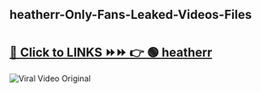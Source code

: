 
 ## heatherr-Only-Fans-Leaked-Videos-Files

# <h2><a href="https://mediaupload.pro?heatherr">🔗 Click to LINKS ⏩⏩ 👉 🟢 heatherr </a></h2>

<a href="https://mediaupload.pro?heatherr" rel="nofollow" data-target="animated-image.originalLink"><img src="https://i.ibb.co.com/xMMVF88/686577567.gif" alt="Viral Video Original" style="max-width: 100%; display: inline-block;" data-target="animated-image.originalImage"></a>